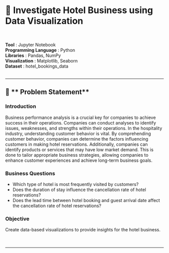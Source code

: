 # 🏬 **Investigate Hotel Business using Data Visualization**
<br>

**Tool** : Jupyter Notebook <br>
**Programming Language** : Python <br>
**Libraries** : Pandas, NumPy <br>
**Visualization** : Matplotlib, Seaborn <br>
**Dataset** : hotel_bookings_data <br>
<br>


----

## 📂 ** Problem Statement**

### Introduction
Business performance analysis is a crucial key for companies to achieve success in their operations. Companies can conduct analyses to identify issues, weaknesses, and strengths within their operations. In the hospitality industry, understanding customer behavior is vital. By comprehending customer behavior, companies can determine the factors influencing customers in making hotel reservations. Additionally, companies can identify products or services that may have low market demand. This is done to tailor appropriate business strategies, allowing companies to enhance customer experiences and achieve long-term business goals.
### Business Questions
- Which type of hotel is most frequently visited by customers?
- Does the duration of stay influence the cancellation rate of hotel reservations?
- Does the lead time between hotel booking and guest arrival date affect the cancellation rate of hotel reservations?

### Objective
Create data-based visualizations to provide insights for the hotel business.
<br>
<br>
<br>

---






